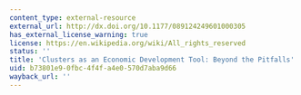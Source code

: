 ```yaml
---
content_type: external-resource
external_url: http://dx.doi.org/10.1177/089124249601000305
has_external_license_warning: true
license: https://en.wikipedia.org/wiki/All_rights_reserved
status: ''
title: 'Clusters as an Economic Development Tool: Beyond the Pitfalls'
uid: b73801e9-0fbc-4f4f-a4e0-570d7aba9d66
wayback_url: ''
---
```

